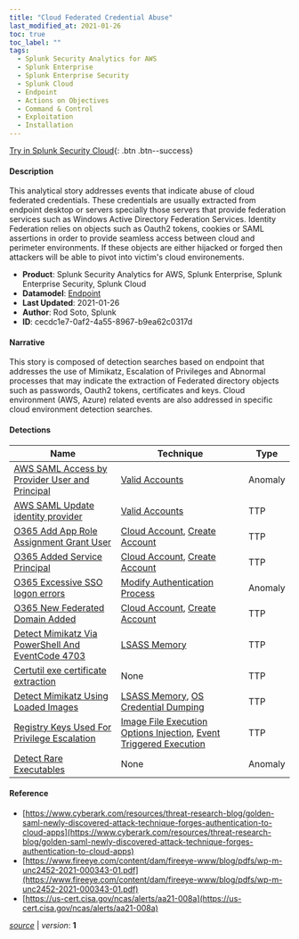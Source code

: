 ```yaml
---
title: "Cloud Federated Credential Abuse"
last_modified_at: 2021-01-26
toc: true
toc_label: ""
tags:
  - Splunk Security Analytics for AWS
  - Splunk Enterprise
  - Splunk Enterprise Security
  - Splunk Cloud
  - Endpoint
  - Actions on Objectives
  - Command & Control
  - Exploitation
  - Installation
---
```


[Try in Splunk Security Cloud](https://www.splunk.com/en_us/cyber-security.html){: .btn .btn--success}

#### Description

This analytical story addresses events that indicate abuse of cloud federated credentials. These credentials are usually extracted from endpoint desktop or servers specially those servers that provide federation services such as Windows Active Directory Federation Services. Identity Federation relies on objects such as Oauth2 tokens, cookies or SAML assertions in order to provide seamless access between cloud and perimeter environments. If these objects are either hijacked or forged then attackers will be able to pivot into victim's cloud environements.

- **Product**: Splunk Security Analytics for AWS, Splunk Enterprise, Splunk Enterprise Security, Splunk Cloud
- **Datamodel**: [Endpoint](https://docs.splunk.com/Documentation/CIM/latest/User/Endpoint)
- **Last Updated**: 2021-01-26
- **Author**: Rod Soto, Splunk
- **ID**: cecdc1e7-0af2-4a55-8967-b9ea62c0317d

#### Narrative

This story is composed of detection searches based on endpoint that addresses the use of Mimikatz, Escalation of Privileges and Abnormal processes that may indicate the extraction of Federated directory objects such as passwords, Oauth2 tokens, certificates and keys. Cloud environment (AWS, Azure) related events are also addressed in specific cloud environment detection searches.

#### Detections

| Name        | Technique   | Type         |
| ----------- | ----------- |--------------|
| [AWS SAML Access by Provider User and Principal](/cloud/aws_saml_access_by_provider_user_and_principal/) | [Valid Accounts](/tags/#valid-accounts)| Anomaly |
| [AWS SAML Update identity provider](/cloud/aws_saml_update_identity_provider/) | [Valid Accounts](/tags/#valid-accounts)| TTP |
| [O365 Add App Role Assignment Grant User](/cloud/o365_add_app_role_assignment_grant_user/) | [Cloud Account](/tags/#cloud-account), [Create Account](/tags/#create-account)| TTP |
| [O365 Added Service Principal](/cloud/o365_added_service_principal/) | [Cloud Account](/tags/#cloud-account), [Create Account](/tags/#create-account)| TTP |
| [O365 Excessive SSO logon errors](/cloud/o365_excessive_sso_logon_errors/) | [Modify Authentication Process](/tags/#modify-authentication-process)| Anomaly |
| [O365 New Federated Domain Added](/cloud/o365_new_federated_domain_added/) | [Cloud Account](/tags/#cloud-account), [Create Account](/tags/#create-account)| TTP |
| [Detect Mimikatz Via PowerShell And EventCode 4703](/deprecated/detect_mimikatz_via_powershell_and_eventcode_4703/) | [LSASS Memory](/tags/#lsass-memory)| TTP |
| [Certutil exe certificate extraction](/endpoint/certutil_exe_certificate_extraction/) | None| TTP |
| [Detect Mimikatz Using Loaded Images](/endpoint/detect_mimikatz_using_loaded_images/) | [LSASS Memory](/tags/#lsass-memory), [OS Credential Dumping](/tags/#os-credential-dumping)| TTP |
| [Registry Keys Used For Privilege Escalation](/endpoint/registry_keys_used_for_privilege_escalation/) | [Image File Execution Options Injection](/tags/#image-file-execution-options-injection), [Event Triggered Execution](/tags/#event-triggered-execution)| TTP |
| [Detect Rare Executables](/endpoint/detect_rare_executables/) | None| Anomaly |

#### Reference

* [https://www.cyberark.com/resources/threat-research-blog/golden-saml-newly-discovered-attack-technique-forges-authentication-to-cloud-apps](https://www.cyberark.com/resources/threat-research-blog/golden-saml-newly-discovered-attack-technique-forges-authentication-to-cloud-apps)
* [https://www.fireeye.com/content/dam/fireeye-www/blog/pdfs/wp-m-unc2452-2021-000343-01.pdf](https://www.fireeye.com/content/dam/fireeye-www/blog/pdfs/wp-m-unc2452-2021-000343-01.pdf)
* [https://us-cert.cisa.gov/ncas/alerts/aa21-008a](https://us-cert.cisa.gov/ncas/alerts/aa21-008a)



[*source*](https://github.com/splunk/security_content/tree/develop/stories/cloud_federated_credential_abuse.yml) \| *version*: **1**